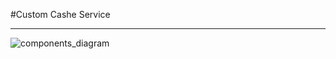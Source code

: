 #Custom Cashe Service

---

![components_diagram](https://github.com/user-attachments/assets/d46cd4fb-eacc-4817-b5ff-90073f16e7e7)
